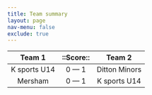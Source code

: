 ```yaml
---
title: Team summary
layout: page
nav-menu: false
exclude: true
---
```




|    Team 1    |  ::Score::  |    Team 2     |
|:------------:|:-----------:|:-------------:|
| K sports U14 | 0 &mdash; 1 | Ditton Minors |
|   Mersham    | 0 &mdash; 1 | K sports U14  |

 <br /><br /><br />